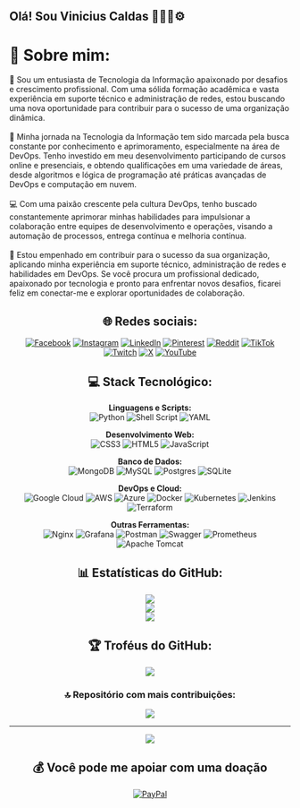## Olá! Sou Vinicius Caldas 👨‍💻🔄⚙️  

# 💫 Sobre mim:
👋 Sou um entusiasta de Tecnologia da Informação apaixonado por desafios e crescimento profissional. Com uma sólida formação acadêmica e vasta experiência em suporte técnico e administração de redes, estou buscando uma nova oportunidade para contribuir para o sucesso de uma organização dinâmica.<br><br>🚀 Minha jornada na Tecnologia da Informação tem sido marcada pela busca constante por conhecimento e aprimoramento, especialmente na área de DevOps. Tenho investido em meu desenvolvimento participando de cursos online e presenciais, e obtendo qualificações em uma variedade de áreas, desde algoritmos e lógica de programação até práticas avançadas de DevOps e computação em nuvem.<br><br>💻 Com uma paixão crescente pela cultura DevOps, tenho buscado constantemente aprimorar minhas habilidades para impulsionar a colaboração entre equipes de desenvolvimento e operações, visando a automação de processos, entrega contínua e melhoria contínua.<br><br>🔧 Estou empenhado em contribuir para o sucesso da sua organização, aplicando minha experiência em suporte técnico, administração de redes e habilidades em DevOps. Se você procura um profissional dedicado, apaixonado por tecnologia e pronto para enfrentar novos desafios, ficarei feliz em conectar-me e explorar oportunidades de colaboração.

<div style= "text-align: center;">

  ## 🌐 Redes sociais:

  [![Facebook](https://img.shields.io/badge/Facebook-%231877F2.svg?logo=Facebook&logoColor=white)](https://facebook.com/viniciuscaol) [![Instagram](https://img.shields.io/badge/Instagram-%23E4405F.svg?logo=Instagram&logoColor=white)](https://instagram.com/viniciuscaol) [![LinkedIn](https://img.shields.io/badge/LinkedIn-%230077B5.svg?logo=linkedin&logoColor=white)](https://linkedin.com/in/viniciuscaol) [![Pinterest](https://img.shields.io/badge/Pinterest-%23E60023.svg?logo=Pinterest&logoColor=white)](https://pinterest.com/viniciuscaol) [![Reddit](https://img.shields.io/badge/Reddit-%23FF4500.svg?logo=Reddit&logoColor=white)](https://reddit.com/user/viniciuscaol) [![TikTok](https://img.shields.io/badge/TikTok-%23000000.svg?logo=TikTok&logoColor=white)](https://tiktok.com/@viniciuscaol) [![Twitch](https://img.shields.io/badge/Twitch-%239146FF.svg?logo=Twitch&logoColor=white)](https://twitch.tv/viniciuscaol) [![X](https://img.shields.io/badge/X-black.svg?logo=X&logoColor=white)](https://x.com/viniciuscaol) [![YouTube](https://img.shields.io/badge/YouTube-%23FF0000.svg?logo=YouTube&logoColor=white)](https://youtube.com/@viniciuscaol)


  ## 💻 Stack Tecnológico:


  **Linguagens e Scripts:** <br>
  ![Python](https://img.shields.io/badge/python-3670A0?style=for-the-badge&logo=python&logoColor=ffdd54) ![Shell Script](https://img.shields.io/badge/shell_script-%23121011.svg?style=for-the-badge&logo=gnu-bash&logoColor=white) ![YAML](https://img.shields.io/badge/yaml-%23ffffff.svg?style=for-the-badge&logo=yaml&logoColor=151515)

  **Desenvolvimento Web:** <br>
  ![CSS3](https://img.shields.io/badge/css3-%231572B6.svg?style=for-the-badge&logo=css3&logoColor=white) ![HTML5](https://img.shields.io/badge/html5-%23E34F26.svg?style=for-the-badge&logo=html5&logoColor=white) ![JavaScript](https://img.shields.io/badge/javascript-%23323330.svg?style=for-the-badge&logo=javascript&logoColor=%23F7DF1E) 

  **Banco de Dados:** <br>
  ![MongoDB](https://img.shields.io/badge/MongoDB-%234ea94b.svg?style=for-the-badge&logo=mongodb&logoColor=white) ![MySQL](https://img.shields.io/badge/mysql-4479A1.svg?style=for-the-badge&logo=mysql&logoColor=white) ![Postgres](https://img.shields.io/badge/postgres-%23316192.svg?style=for-the-badge&logo=postgresql&logoColor=white) ![SQLite](https://img.shields.io/badge/sqlite-%2307405e.svg?style=for-the-badge&logo=sqlite&logoColor=white)

  **DevOps e Cloud:** <br>
  ![Google Cloud](https://img.shields.io/badge/GoogleCloud-%234285F4.svg?style=for-the-badge&logo=google-cloud&logoColor=white) ![AWS](https://img.shields.io/badge/AWS-%23FF9900.svg?style=for-the-badge&logo=amazon-aws&logoColor=white) ![Azure](https://img.shields.io/badge/azure-%230072C6.svg?style=for-the-badge&logo=microsoftazure&logoColor=white) ![Docker](https://img.shields.io/badge/docker-%230db7ed.svg?style=for-the-badge&logo=docker&logoColor=white) ![Kubernetes](https://img.shields.io/badge/kubernetes-%23326ce5.svg?style=for-the-badge&logo=kubernetes&logoColor=white) ![Jenkins](https://img.shields.io/badge/jenkins-%232C5263.svg?style=for-the-badge&logo=jenkins&logoColor=white) ![Terraform](https://img.shields.io/badge/terraform-%235835CC.svg?style=for-the-badge&logo=terraform&logoColor=white)

  **Outras Ferramentas:** <br>
  ![Nginx](https://img.shields.io/badge/nginx-%23009639.svg?style=for-the-badge&logo=nginx&logoColor=white) ![Grafana](https://img.shields.io/badge/grafana-%23F46800.svg?style=for-the-badge&logo=grafana&logoColor=white) ![Postman](https://img.shields.io/badge/Postman-FF6C37?style=for-the-badge&logo=postman&logoColor=white) ![Swagger](https://img.shields.io/badge/-Swagger-%23Clojure?style=for-the-badge&logo=swagger&logoColor=white) ![Prometheus](https://img.shields.io/badge/Prometheus-E6522C?style=for-the-badge&logo=Prometheus&logoColor=white) ![Apache Tomcat](https://img.shields.io/badge/apache%20tomcat-%23F8DC75.svg?style=for-the-badge&logo=apache-tomcat&logoColor=black)

  
  ## 📊 Estatísticas do GitHub:

  ![](https://github-readme-stats.vercel.app/api?username=ViniciusCaOl&theme=default&hide_border=false&include_all_commits=false&count_private=true)<br/>
  ![](https://github-readme-streak-stats.herokuapp.com/?user=ViniciusCaOl&theme=default&hide_border=false)<br/>
  ![](https://github-readme-stats.vercel.app/api/top-langs/?username=ViniciusCaOl&theme=default&hide_border=false&include_all_commits=false&count_private=true&layout=compact)

  ## 🏆 Troféus do GitHub:

  ![](https://github-profile-trophy.vercel.app/?username=ViniciusCaOl&theme=radical&no-frame=false&no-bg=true&margin-w=4)

  ### 🔝 Repositório com mais contribuições:

  ![](https://github-contributor-stats.vercel.app/api?username=ViniciusCaOl&limit=5&theme=default&combine_all_yearly_contributions=true)

  ---
  [![](https://visitcount.itsvg.in/api?id=ViniciusCaOl&icon=0&color=0)](https://visitcount.itsvg.in)

  ## 💰 Você pode me apoiar com uma doação

[![PayPal](https://img.shields.io/badge/PayPal-00457C?style=for-the-badge&logo=paypal&logoColor=white)](https://www.paypal.com/donate/?hosted_button_id=XPHE6FEUQ88YS)


</div>
